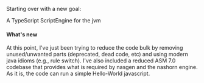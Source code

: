 Starting over with a new goal:

A TypeScript ScriptEngine for the jvm

#### What's new ####

At this point, I've just been trying to reduce the code bulk by removing unused/unwanted parts (deprecated, dead code, etc) and using modern java idioms (e.g., rule switch).  I've also included a reduced ASM 7.0 codebase that provides what is required by nasgen and the nashorn engine.  As it is, the code can run a simple Hello-World javascript.

